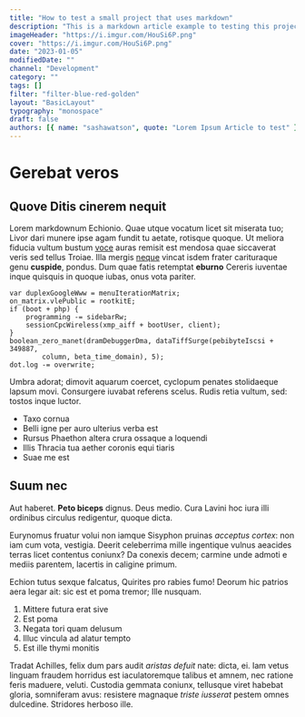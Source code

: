 ```yaml
---
title: "How to test a small project that uses markdown"
description: "This is a markdown article example to testing this project"
imageHeader: "https://i.imgur.com/HouSi6P.png"
cover: "https://i.imgur.com/HouSi6P.png"
date: "2023-01-05"
modifiedDate: ""
channel: "Development"
category: ""
tags: []
filter: "filter-blue-red-golden"
layout: "BasicLayout"
typography: "monospace"
draft: false
authors: [{ name: "sashawatson", quote: "Lorem Ipsum Article to test" }]
---
```


# Gerebat veros

## Quove Ditis cinerem nequit

Lorem markdownum Echionio. Quae utque vocatum licet sit miserata tuo; Livor dari
munere ipse agam fundit tu aetate, rotisque quoque. Ut meliora fiducia vultum
bustum [voce](http://www.pollicita.com/) auras remisit est mendosa quae
siccaverat veris sed tellus Troiae. Illa mergis
[neque](http://www.minimos.io/septempliceensem) vincat isdem frater carituraque
genu **cuspide**, pondus. Dum quae fatis retemptat **eburno** Cereris iuventae
inque quisquis in quoque iubas, onus vota pariter.

```
var duplexGoogleWww = menuIterationMatrix;
on_matrix.vlePublic = rootkitE;
if (boot + php) {
    programming -= sidebarRw;
    sessionCpcWireless(xmp_aiff + bootUser, client);
}
boolean_zero_manet(dramDebuggerDma, dataTiffSurge(pebibyteIscsi + 349887,
        column, beta_time_domain), 5);
dot.log -= overwrite;
```

Umbra adorat; dimovit aquarum coercet, cyclopum penates stolidaeque lapsum movi.
Consurgere iuvabat referens scelus. Rudis retia vultum, sed: tostos inque
luctor.

- Taxo cornua
- Belli igne per auro ulterius verba est
- Rursus Phaethon altera crura ossaque a loquendi
- Illis Thracia tua aether coronis equi tiaris
- Suae me est

## Suum nec

Aut haberet. **Peto biceps** dignus. Deus medio. Cura Lavini hoc iura illi
ordinibus circulus redigentur, quoque dicta.

Eurynomus fruatur volui non iamque Sisyphon pruinas _acceptus cortex_: non iam
cum vota, vestigia. Deerit celeberrima mille ingentique vulnus aeacides terras
licet contentus coniunx? Da conexis decem; carmine unde admoti e mediis
parentem, lacertis in caligine primum.

Echion tutus sexque falcatus, Quirites pro rabies fumo! Deorum hic patrios aera
legar ait: sic est et poma tremor; Ille nusquam.

1. Mittere futura erat sive
2. Est poma
3. Negata tori quam delusum
4. Illuc vincula ad alatur tempto
5. Est ille thymi monitis

Tradat Achilles, felix dum pars audit _aristas defuit_ nate: dicta, ei. Iam
vetus linguam fraudem horridus est iaculatoremque talibus et amnem, nec ratione
feris maduere, veluti. Custodia gemmata coniunx, tellusque viret habebat gloria,
somniferam avus: resistere magnaque _triste iusserat_ pestem omnes dulcedine.
Stridores herboso ille.
